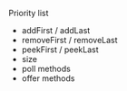 Priority list
* addFirst / addLast
* removeFirst / removeLast
* peekFirst / peekLast
* size
* poll methods
* offer methods
